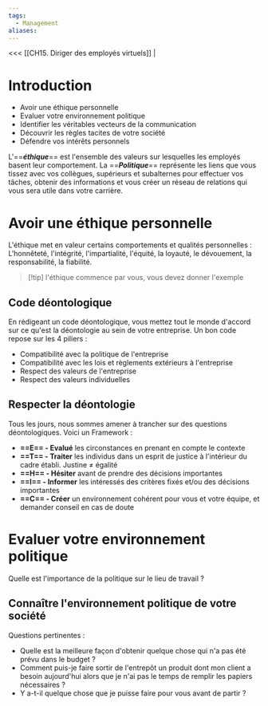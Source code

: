 ```yaml
---
tags:
  - Management
aliases:
---
```

<<< [[CH15. Diriger des employés virtuels]] | 

# Introduction
- Avoir une éthique personnelle
- Evaluer votre environnement politique
- Identifier les véritables vecteurs de la communication
- Découvrir les règles tacites de votre société
- Défendre vos intérêts personnels

L'==***éthique***== est l'ensemble des valeurs sur lesquelles les employés basent leur comportement.
La ==***Politique***== représente les liens que vous tissez avec vos collègues, supérieurs et subalternes pour effectuer vos tâches, obtenir des informations et vous créer un réseau de relations qui vous sera utile dans votre carrière.

# Avoir une éthique personnelle
L'éthique met en valeur certains comportements et qualités personnelles : L'honnêteté, l'intégrité, l'impartialité, l'équité, la loyauté, le dévouement, la responsabilité, la fiabilité.

>[!tip] l'éthique commence par vous, vous devez donner l'exemple

## Code déontologique
En rédigeant un code déontologique, vous mettez tout le monde d'accord sur ce qu'est la déontologie au sein de votre entreprise. Un bon code repose sur les 4 piliers :
- Compatibilité avec la politique de l'entreprise
- Compatibilité avec les lois et règlements extérieurs à l'entreprise
- Respect des valeurs de l'entreprise
- Respect des valeurs individuelles

## Respecter la déontologie
Tous les jours, nous sommes amener à trancher sur des questions déontologiques. Voici un Framework : 
- **==E== - Evalué** les circonstances en prenant en compte le contexte
- **==T== - Traiter** les individus dans un esprit de justice à l'intérieur du cadre établi. Justine ≠ égalité
- **==H== - Hésiter** avant de prendre des décisions importantes
- **==I== - Informer** les intéressés des critères fixés et/ou des décisions importantes
- **==C== - Créer** un environnement cohérent pour vous et votre équipe, et demander conseil en cas de doute

# Evaluer votre environnement politique
Quelle est l'importance de la politique sur le lieu de travail ?
## Connaître l'environnement politique de votre société
Questions pertinentes : 
- Quelle est la meilleure façon d'obtenir quelque chose qui n'a pas été prévu dans le budget ?
- Comment puis-je faire sortir de l'entrepôt un produit dont mon client a besoin aujourd'hui alors que je n'ai pas le temps de remplir les papiers nécessaires ?
- Y a-t-il quelque chose que je puisse faire pour vous avant de partir ?